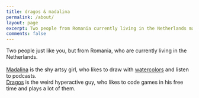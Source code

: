 ```yaml
---
title: dragos & madalina
permalink: /about/
layout: page
excerpt: Two people from Romania currently living in the Netherlands making games.
comments: false
---
```


Two people just like you, but from Romania, who are currently living in the Netherlands.
<br />
<br />
[Madalina](https://www.instagram.com/madalina_panaghie/) is the shy artsy girl, who likes to draw with [watercolors](https://shop.madalinapanaghie.com/) and listen to podcasts.
<br />
[Dragos](https://www.linkedin.com/in/dragos-daian-aa29b7a7/) is the weird hyperactive guy, who likes to code games in his free time and plays a lot of them.